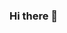 ### Hi there 👋

<!--
**Krompir12/Krompir12** is a ✨ _special_ ✨ repository because its `README.md` (this file) appears on your GitHub profile.

Here are some ideas to get you started:

- 🔭 I’m currently working on ...
- 🌱 I’m currently learning ...
- 👯 I’m looking to collaborate on ...
- 🤔 I’m looking for help with ...
- 💬 Ask me about ...
- 📫 How to reach me: ...
- 😄 Pronouns: ...
- ⚡ Fun fact: ...
-->
<div id="stat" align="center">
    <img src="http://github-profile-summary-cards.vercel.app/api/cards/profile-details?username=customizedpudding&theme=github_dark" alt=""/>
</div>
